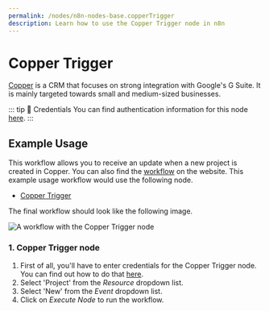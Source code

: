 ```yaml
---
permalink: /nodes/n8n-nodes-base.copperTrigger
description: Learn how to use the Copper Trigger node in n8n
---
```


# Copper Trigger

[Copper](https://www.copper.com/) is a CRM that focuses on strong integration with Google's G Suite. It is mainly targeted towards small and medium-sized businesses.

::: tip 🔑 Credentials
You can find authentication information for this node [here](../../../credentials/Copper/README.md).
:::


## Example Usage

This workflow allows you to receive an update when a new project is created in Copper. You can also find the [workflow](https://n8n.io/workflows/537) on the website. This example usage workflow would use the following node.
- [Copper Trigger]()

The final workflow should look like the following image.

![A workflow with the Copper Trigger node](./workflow.png)


### 1. Copper Trigger node

1. First of all, you'll have to enter credentials for the Copper Trigger node. You can find out how to do that [here](../../../credentials/Copper/README.md).
2. Select 'Project' from the *Resource* dropdown list.
3. Select 'New' from the *Event* dropdown list.
4. Click on *Execute Node* to run the workflow.
